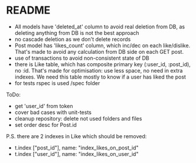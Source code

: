 # README

- All models have 'deleted_at' column to avoid real deletion from DB, as deleting anything from DB is not the best approach
- no cascade deletion as we don't delete records
- Post model has 'likes_count' column, which inc/dec on each like/dislike. That's made to avoid any calculation from DB side on each GET post.
- use of transactions to avoid non-consistent state of DB
- there is Like table, which has composite primary key (:user_id, :post_id), no :id. That's made for optimisation: use less space, no need in extra indexes. We need this table mostly to know if a user has liked the post
- for tests rspec is used /spec folder 


ToDo:
- get 'user_id' from token
- cover bad cases with unit-tests
- cleanup repository: delete not used folders and files
- set order desc for Post.id


P.S.
there are 2 indexes in Like which should be removed:
- t.index ["post_id"], name: "index_likes_on_post_id"
- t.index ["user_id"], name: "index_likes_on_user_id"
